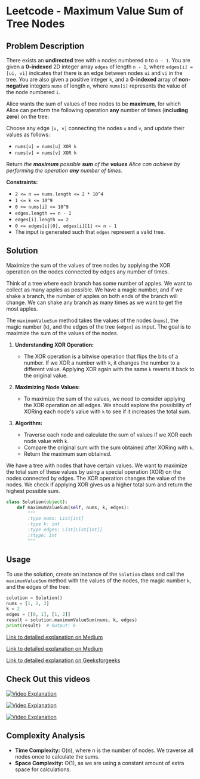 # Leetcode - Maximum Value Sum of Tree Nodes

## Problem Description

There exists an **undirected** tree with `n` nodes numbered `0` to `n - 1`. You are given a **0-indexed** 2D integer array `edges` of length `n - 1`, where `edges[i] = [ui, vi]` indicates that there is an edge between nodes `ui` and `vi` in the tree. You are also given a positive integer `k`, and a **0-indexed** array of **non-negative** integers `nums` of length `n`, where `nums[i]` represents the value of the node numbered `i`.

Alice wants the sum of values of tree nodes to be **maximum**, for which Alice can perform the following operation **any** number of times (**including zero**) on the tree:

Choose any edge `[u, v]` connecting the nodes `u` and `v`, and update their values as follows:
- `nums[u] = nums[u] XOR k`
- `nums[v] = nums[v] XOR k`

Return *the **maximum** possible **sum** of the **values** Alice can achieve by performing the operation **any** number of times.*

**Constraints:**
- `2 <= n == nums.length <= 2 * 10^4`
- `1 <= k <= 10^9`
- `0 <= nums[i] <= 10^9`
- `edges.length == n - 1`
- `edges[i].length == 2`
- `0 <= edges[i][0], edges[i][1] <= n - 1`
- The input is generated such that `edges` represent a valid tree.

## Solution

Maximize the sum of the values of tree nodes by applying the XOR operation on the nodes connected by edges any number of times.

Think of a tree where each branch has some number of apples. We want to collect as many apples as possible. We have a magic number, and if we shake a branch, the number of apples on both ends of the branch will change. We can shake any branch as many times as we want to get the most apples.



The `maximumValueSum` method takes the values of the nodes (`nums`), the magic number (`k`), and the edges of the tree (`edges`) as input. The goal is to maximize the sum of the values of the nodes.

1. **Understanding XOR Operation:**
   - The XOR operation is a bitwise operation that flips the bits of a number. If we XOR a number with `k`, it changes the number to a different value. Applying XOR again with the same `k` reverts it back to the original value.
   
2. **Maximizing Node Values:**
   - To maximize the sum of the values, we need to consider applying the XOR operation on all edges. We should explore the possibility of XORing each node's value with `k` to see if it increases the total sum.

3. **Algorithm:**
   - Traverse each node and calculate the sum of values if we XOR each node value with `k`.
   - Compare the original sum with the sum obtained after XORing with `k`.
   - Return the maximum sum obtained.


We have a tree with nodes that have certain values. We want to maximize the total sum of these values by using a special operation (XOR) on the nodes connected by edges. The XOR operation changes the value of the nodes. We check if applying XOR gives us a higher total sum and return the highest possible sum.


```python
class Solution(object):
    def maximumValueSum(self, nums, k, edges):
        """
        :type nums: List[int]
        :type k: int
        :type edges: List[List[int]]
        :rtype: int
        """
```

## Usage

To use the solution, create an instance of the `Solution` class and call the `maximumValueSum` method with the values of the nodes, the magic number `k`, and the edges of the tree:

```python
solution = Solution()
nums = [1, 2, 3]
k = 2
edges = [[0, 1], [1, 2]]
result = solution.maximumValueSum(nums, k, edges)
print(result)  # Output: 6
```

[Link to detailed explanation on Medium](https://medium.com/basecs/breaking-down-breadth-first-search-cebe696709d9)

[Link to detailed explanation on Medium](https://yash-soni.medium.com/solving-leetcode-3068-find-the-maximum-sum-of-node-values-4817bed75282)

[Link to detailed explanation on Geeksforgeeks](https://www.geeksforgeeks.org/maximum-sum-of-values-of-nodes-among-all-connected-components-of-an-undirected-graph/)


## Check Out this videos

[![Video Explanation](https://img.youtube.com/vi/bnBp6_b4GCw/mqdefault.jpg)](https://youtu.be/bnBp6_b4GCw)

[![Video Explanation](https://img.youtube.com/vi/3t7y4mBJDoM/mqdefault.jpg)](https://youtu.be/3t7y4mBJDoM)

[![Video Explanation](https://img.youtube.com/vi/34l1kTIQCIA/mqdefault.jpg)](https://youtu.be/34l1kTIQCIA)

## Complexity Analysis

- **Time Complexity:** O(n), where n is the number of nodes. We traverse all nodes once to calculate the sums.
- **Space Complexity:** O(1), as we are using a constant amount of extra space for calculations.
